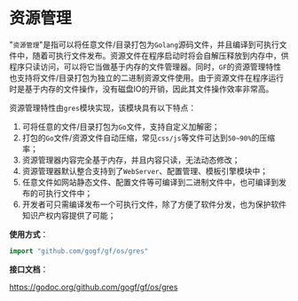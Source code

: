 
# 资源管理

"`资源管理`"是指可以将任意文件/目录打包为`Golang`源码文件，并且编译到可执行文件中，随着可执行文件发布。资源文件在程序启动时将会自解压释放到内存中，供程序只读访问，可以将它当做基于内存的文件管理器。同时，`GF`的资源管理特性也支持将文件/目录打包为独立的二进制资源文件使用。由于资源文件在程序运行时是基于内存的文件操作，没有磁盘IO的开销，因此其文件操作效率非常高。


资源管理特性由`gres`模块实现，该模块具有以下特点：
1. 可将任意的文件/目录打包为`Go`文件，支持自定义加解密；
1. 打包的`Go`文件/资源文件自动压缩，常见`css/js`等文件可达到`50~90%`的压缩率；
1. 资源管理器内容完全基于内存，并且内容只读，无法动态修改；
1. 资源管理器默认整合支持到了`WebServer`、配置管理、模板引擎模块中；
1. 任意文件如网站静态文件、配置文件等可编译到二进制文件中，也可编译到发布的可执行文件中；
1. 开发者可只需编译发布一个可执行文件，除了方便了软件分发，也为保护软件知识产权内容提供了可能；


**使用方式**：
```go
import "github.com/gogf/gf/os/gres"
```

**接口文档**： 

https://godoc.org/github.com/gogf/gf/os/gres



